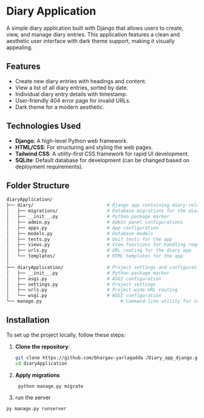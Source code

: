 # Diary Application

A simple diary application built with Django that allows users to create, view, and manage diary entries. This application features a clean and aesthetic user interface with dark theme support, making it visually appealing.

## Features

- Create new diary entries with headings and content.
- View a list of all diary entries, sorted by date.
- Individual diary entry details with timestamp.
- User-friendly 404 error page for invalid URLs.
- Dark theme for a modern aesthetic.

## Technologies Used

- **Django**: A high-level Python web framework.
- **HTML/CSS**: For structuring and styling the web pages.
- **Tailwind CSS**: A utility-first CSS framework for rapid UI development.
- **SQLite**: Default database for development (can be changed based on deployment requirements).

## Folder Structure
```bash
diaryApplication/
├── diary/                           # Django app containing diary-related functionalities
│   ├── migrations/                  # Database migrations for the diary app
│   ├── __init__.py                  # Python package marker
│   ├── admin.py                     # Admin panel configurations
│   ├── apps.py                      # App configuration
│   ├── models.py                    # Database models
│   ├── tests.py                     # Unit tests for the app
│   ├── views.py                     # View functions for handling requests
│   ├── urls.py                      # URL routing for the diary app
│   └── templates/                   # HTML templates for the app
│
├── diaryApplication/                # Project settings and configuration
│   ├── __init__.py                  # Python package marker
│   ├── asgi.py                      # ASGI configuration
│   ├── settings.py                  # Project settings
│   ├── urls.py                      # Project-wide URL routing
│   └── wsgi.py                      # WSGI configuration                       
└── manage.py                             # Command-line utility for interacting with the project
```
## Installation

To set up the project locally, follow these steps:

1. **Clone the repository**:
   ```bash
   git clone https://github.com/bhargav-yarlagadda /Diary_app_django.git
   cd diaryApplication
   ```
2. **Apply migrations**
   ```bash
    python manage.py migrate
    ```
3. run the server
  ```bash
  py manage.py runserver
  ```
